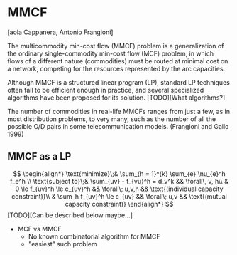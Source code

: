 # MMCF

[aola Cappanera, Antonio Frangioni]

The multicommodity min-cost flow (MMCF) problem is a generalization of the ordinary single-commodity min-cost flow (MCF) problem, in which flows of a different nature (commodities) must be routed at minimal cost on a network, competing for the resources represented by the arc capacities.

Although MMCF is a structured linear program (LP), standard LP techniques often fail to be efficient enough in practice, and several specialized algorithms have been proposed for its solution. [TODO][What algorithms?]

The number of commodities in real-life MMCFs ranges from just a few, as in most distribution problems, to very many, such as the number of all the possible O/D pairs in some telecommunication models. 
(Frangioni and Gallo 1999)


## MMCF as a LP

$$
\begin{align*}
    \text{minimize}\;&  \sum_{h = 1}^{k} \sum_{e} \nu_{e}^h f_e^h \\
    \text{subject to}\;& \sum_{uv} - f_{vu}^h = d_v^k && \forall\, v, h\\
    & 0 \le f_{uv}^h \le c_{uv}^h && \forall\; u,v,h && \text{(individual capacity constraint)}\\
    & \sum_h f_{uv}^h \le c_{uv} && \forall\; u,v && \text{(mutual capacity constraint)}
\end{align*}
$$
[TODO][Can be described below maybe...]


- MCF vs MMCF
    * No known combinatorial algorithm for MMCF
    * "easiest" such problem